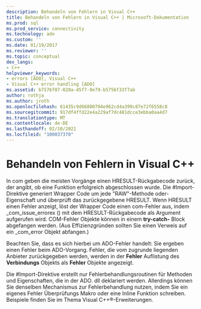 ```yaml
---
description: Behandeln von Fehlern in Visual C++
title: Behandeln von Fehlern in Visual C++ | Microsoft-Dokumentation
ms.prod: sql
ms.prod_service: connectivity
ms.technology: ado
ms.custom: ''
ms.date: 01/19/2017
ms.reviewer: ''
ms.topic: conceptual
dev_langs:
- C++
helpviewer_keywords:
- errors [ADO], Visual C++
- Visual C++ error handling [ADO]
ms.assetid: b7576f07-020a-45f7-9e79-b5756f33f7ab
author: rothja
ms.author: jroth
ms.openlocfilehash: 61435c9d66800704e962cd4a399c87e72f6558c8
ms.sourcegitcommit: 917df4ffd22e4a229af7dc481dcce3ebba0aa4d7
ms.translationtype: MT
ms.contentlocale: de-DE
ms.lasthandoff: 02/10/2021
ms.locfileid: "100037370"
---
```

# <a name="handling-errors-in-visual-c"></a>Behandeln von Fehlern in Visual C++
In com geben die meisten Vorgänge einen HRESULT-Rückgabecode zurück, der angibt, ob eine Funktion erfolgreich abgeschlossen wurde. Die #Import-Direktive generiert Wrapper Code um jede "RAW"-Methode oder-Eigenschaft und überprüft das zurückgegebene HRESULT. Wenn HRESULT einen Fehler anzeigt, löst der Wrapper Code einen com-Fehler aus, indem _com_issue_errorex () mit dem HRESULT-Rückgabecode als Argument aufgerufen wird. COM-Fehler Objekte können in einem **try-catch-** Block abgefangen werden. (Aus Effizienzgründen sollten Sie einen Verweis auf ein _com_error Objekt abfangen.)  
  
 Beachten Sie, dass es sich hierbei um ADO-Fehler handelt: Sie ergeben einen Fehler beim ADO-Vorgang. Fehler, die vom zugrunde liegenden Anbieter zurückgegeben werden, werden in der **Fehler** Auflistung des **Verbindungs** Objekts als **Fehler** Objekte angezeigt.  
  
 Die #Import-Direktive erstellt nur Fehlerbehandlungsroutinen für Methoden und Eigenschaften, die in der ADO. dll deklariert werden. Allerdings können Sie denselben Mechanismus zur Fehlerbehandlung nutzen, indem Sie ein eigenes Fehler Überprüfungs Makro oder eine Inline Funktion schreiben. Beispiele finden Sie im Thema Visual C++®-Erweiterungen.
